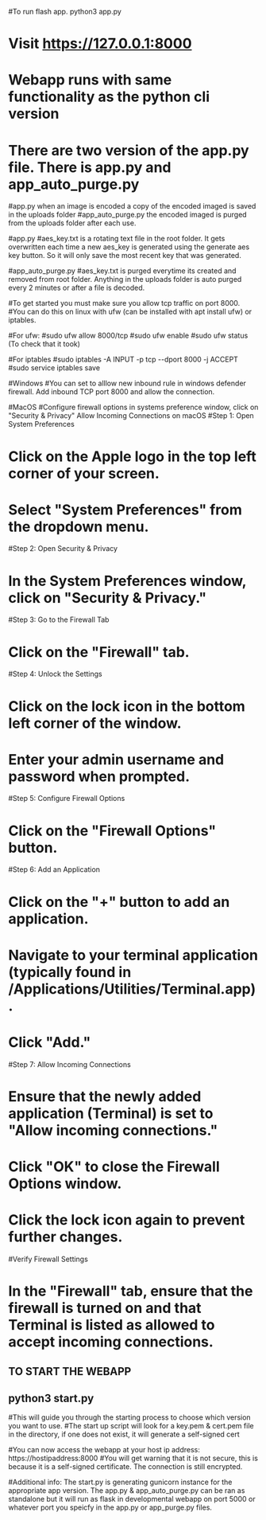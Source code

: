 #To run flash app. python3 app.py
# Visit https://127.0.0.1:8000

# Webapp runs with same functionality as the python cli version
# There are two version of the app.py file. There is app.py and app_auto_purge.py 

#app.py when an image is encoded a copy of the encoded imaged is saved in the uploads folder
#app_auto_purge.py the encoded imaged is purged from the uploads folder after each use. 


#app.py
#aes_key.txt is a rotating text file in the root folder. It gets overwritten each time a new aes_key is generated using the generate aes key button. So it will only save the most recent key that was generated. 

#app_auto_purge.py
#aes_key.txt is purged everytime its created and removed from root folder. Anything in the uploads folder is auto purged every 2 minutes or after a file is decoded. 




#To get started you must make sure you allow tcp traffic on port 8000.
#You can do this on linux with ufw (can be installed with apt install ufw)  or iptables.

#For ufw: 
#sudo ufw allow 8000/tcp 
#sudo ufw enable 
#sudo ufw status (To check that it took) 

#For iptables
#sudo iptables -A INPUT -p tcp --dport 8000 -j ACCEPT
#sudo service iptables save


#Windows 
#You can set to alllow new inbound rule in windows defender firewall. Add inbound TCP port 8000 and allow the connection. 

#MacOS
#Configure firewall options in systems preference window, click on "Security & Privacy" Allow Incoming Connections on macOS
#Step 1: Open System Preferences
#    Click on the Apple logo in the top left corner of your screen.
#    Select "System Preferences" from the dropdown menu.
#Step 2: Open Security & Privacy
#    In the System Preferences window, click on "Security & Privacy."
#Step 3: Go to the Firewall Tab
#    Click on the "Firewall" tab.
#Step 4: Unlock the Settings
#    Click on the lock icon in the bottom left corner of the window.
#    Enter your admin username and password when prompted.
#Step 5: Configure Firewall Options
#    Click on the "Firewall Options" button.
#Step 6: Add an Application
#    Click on the "+" button to add an application.
#    Navigate to your terminal application (typically found in /Applications/Utilities/Terminal.app).
#    Click "Add."
#Step 7: Allow Incoming Connections
#    Ensure that the newly added application (Terminal) is set to "Allow incoming connections."
#    Click "OK" to close the Firewall Options window.
#    Click the lock icon again to prevent further changes.
#Verify Firewall Settings
#  In the "Firewall" tab, ensure that the firewall is turned on and that Terminal is listed as allowed to accept incoming connections.


## TO START THE WEBAPP
## python3 start.py 
#This will guide you through the starting process to choose which version you want to use.
#The start up script will look for a key.pem & cert.pem file in the directory, if one does not exist, it will generate a self-signed cert


#You can now access the webapp at your host ip address: https://hostipaddress:8000
#You will get warning that it is not secure, this is because it is a self-signed certificate. The connection is still encrypted. 



#Additional info: The start.py is generating gunicorn instance for the appropriate app version. The app.py & app_auto_purge.py can be ran as standalone but it will run as flask in developmental webapp on port 5000 or whatever port you speicfy in the app.py or app_purge.py files.



